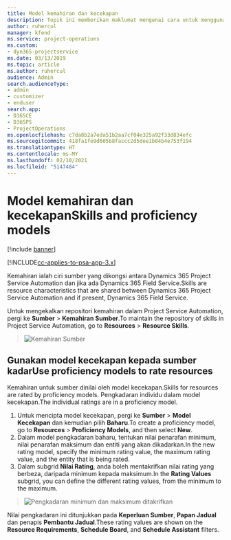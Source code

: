 ```yaml
---
title: Model kemahiran dan kecekapan
description: Topik ini memberikan maklumat mengenai cara untuk menggunakan model kemahiran dan kecekapan.
author: ruhercul
manager: kfend
ms.service: project-operations
ms.custom:
- dyn365-projectservice
ms.date: 03/13/2019
ms.topic: article
ms.author: ruhercul
audience: Admin
search.audienceType:
- admin
- customizer
- enduser
search.app:
- D365CE
- D365PS
- ProjectOperations
ms.openlocfilehash: c7da8b2a7eda51b2aa7cf04e325a92f33d834efc
ms.sourcegitcommit: 418fa1fe9d605b8faccc2d5dee1b04b4e753f194
ms.translationtype: HT
ms.contentlocale: ms-MY
ms.lasthandoff: 02/10/2021
ms.locfileid: "5147484"
---
```

# <a name="skills-and-proficiency-models"></a><span data-ttu-id="2e47f-103">Model kemahiran dan kecekapan</span><span class="sxs-lookup"><span data-stu-id="2e47f-103">Skills and proficiency models</span></span>

[!include [banner](../includes/psa-now-project-operations.md)]

[!INCLUDE[cc-applies-to-psa-app-3.x](../includes/cc-applies-to-psa-app-3x.md)]

<span data-ttu-id="2e47f-104">Kemahiran ialah ciri sumber yang dikongsi antara Dynamics 365 Project Service Automation dan jika ada Dynamics 365 Field Service.</span><span class="sxs-lookup"><span data-stu-id="2e47f-104">Skills are resource characteristics that are shared between Dynamics 365 Project Service Automation and if present, Dynamics 365 Field Service.</span></span> 

<span data-ttu-id="2e47f-105">Untuk mengekalkan repositori kemahiran dalam Project Service Automation, pergi ke **Sumber** \> **Kemahiran Sumber**.</span><span class="sxs-lookup"><span data-stu-id="2e47f-105">To maintain the repository of skills in Project Service Automation, go to **Resources** \> **Resource Skills**.</span></span> 

> ![Kemahiran Sumber](media/Resource-Management-image84.png)

## <a name="use-proficiency-models-to-rate-resources"></a><span data-ttu-id="2e47f-107">Gunakan model kecekapan kepada sumber kadar</span><span class="sxs-lookup"><span data-stu-id="2e47f-107">Use proficiency models to rate resources</span></span>

<span data-ttu-id="2e47f-108">Kemahiran untuk sumber dinilai oleh model kecekapan.</span><span class="sxs-lookup"><span data-stu-id="2e47f-108">Skills for resources are rated by proficiency models.</span></span> <span data-ttu-id="2e47f-109">Pengkadaran individu dalam model kecekapan.</span><span class="sxs-lookup"><span data-stu-id="2e47f-109">The individual ratings are in a proficiency model.</span></span> 

1. <span data-ttu-id="2e47f-110">Untuk mencipta model kecekapan, pergi ke **Sumber** \> **Model Kecekapan** dan kemudian pilih **Baharu**.</span><span class="sxs-lookup"><span data-stu-id="2e47f-110">To create a proficiency model, go to **Resources** \> **Proficiency Models**, and then select **New**.</span></span>
2. <span data-ttu-id="2e47f-111">Dalam model pengkadaran baharu, tentukan nilai penarafan minimum, nilai penarafan maksimum dan entiti yang akan dikadarkan.</span><span class="sxs-lookup"><span data-stu-id="2e47f-111">In the new rating model, specify the minimum rating value, the maximum rating value, and the entity that is being rated.</span></span>
3. <span data-ttu-id="2e47f-112">Dalam subgrid **Nilai Rating**, anda boleh mentakrifkan nilai rating yang berbeza, daripada minimum kepada maksimum.</span><span class="sxs-lookup"><span data-stu-id="2e47f-112">In the **Rating Values** subgrid, you can define the different rating values, from the minimum to the maximum.</span></span>

> ![Pengkadaran minimum dan maksimum ditakrifkan](media/Resource-Management-image85.png)

<span data-ttu-id="2e47f-114">Nilai pengkadaran ini ditunjukkan pada **Keperluan Sumber**, **Papan Jadual** dan penapis **Pembantu Jadual**.</span><span class="sxs-lookup"><span data-stu-id="2e47f-114">These rating values are shown on the **Resource Requirements**, **Schedule Board**, and **Schedule Assistant** filters.</span></span>
